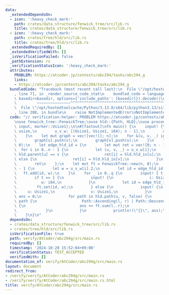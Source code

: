 ```yaml
---
data:
  _extendedDependsOn:
  - icon: ':heavy_check_mark:'
    path: crates/data_structure/fenwick_tree/src/lib.rs
    title: crates/data_structure/fenwick_tree/src/lib.rs
  - icon: ':heavy_check_mark:'
    path: crates/tree/hld/src/lib.rs
    title: crates/tree/hld/src/lib.rs
  _extendedRequiredBy: []
  _extendedVerifiedWith: []
  _isVerificationFailed: false
  _pathExtension: rs
  _verificationStatusIcon: ':heavy_check_mark:'
  attributes:
    PROBLEM: https://atcoder.jp/contests/abc294/tasks/abc294_g
    links:
    - https://atcoder.jp/contests/abc294/tasks/abc294_g
  bundledCode: "Traceback (most recent call last):\n  File \"/opt/hostedtoolcache/Python/3.13.0/x64/lib/python3.13/site-packages/onlinejudge_verify/documentation/build.py\"\
    , line 71, in _render_source_code_stat\n    bundled_code = language.bundle(stat.path,\
    \ basedir=basedir, options={'include_paths': [basedir]}).decode()\n          \
    \         ~~~~~~~~~~~~~~~^^^^^^^^^^^^^^^^^^^^^^^^^^^^^^^^^^^^^^^^^^^^^^^^^^^^^^^^^^^^^^^^^^\n\
    \  File \"/opt/hostedtoolcache/Python/3.13.0/x64/lib/python3.13/site-packages/onlinejudge_verify/languages/rust.py\"\
    , line 288, in bundle\n    raise NotImplementedError\nNotImplementedError\n"
  code: "// verification-helper: PROBLEM https://atcoder.jp/contests/abc294/tasks/abc294_g\n\
    \nuse fenwick_tree::FenwickTree;\nuse hld::{Path, HLD};\nuse proconio::{fastout,\
    \ input, marker::Usize1};\n\n#[fastout]\nfn main() {\n    input! {\n        n:\
    \ usize,\n        u_v_w: [(Usize1, Usize1, i64); n - 1],\n        q: usize,\n\
    \    }\n    let mut graph = vec![vec![]; n];\n    for &(u, v, _) in &u_v_w {\n\
    \        graph[u].push(v);\n        graph[v].push(u);\n    }\n    let hld = HLD::new(graph,\
    \ 0);\n    let edge_hld_id = {\n        let mut ret = vec![0; n - 1];\n      \
    \  for i in 0..n - 1 {\n            let (u, v, _) = u_v_w[i];\n            if\
    \ hld.parent[u] == v {\n                ret[i] = hld.hld_in[u];\n            }\
    \ else {\n                ret[i] = hld.hld_in[v];\n            }\n        }\n\
    \        ret\n    };\n    let mut ft = FenwickTree::new(n, 0);\n    for i in 0..n\
    \ - 1 {\n        let w = u_v_w[i].2;\n        let id = edge_hld_id[i];\n     \
    \   ft.add(id, w);\n    }\n    for _ in 0..q {\n        input! { t: usize }\n\
    \        if t == 1 {\n            input! {\n                i: Usize1,\n     \
    \           w: i64,\n            }\n            let id = edge_hld_id[i];\n   \
    \         ft.set(id, w);\n        } else {\n            input! {\n           \
    \     u: Usize1,\n                v: Usize1,\n            }\n            let mut\
    \ ans = 0;\n            for path in hld.path(u, v, false) {\n                match\
    \ path {\n                    Path::Ascending(l, r) | Path::Descending(l, r) =>\
    \ {\n                        ans += ft.sum(l..r);\n                    }\n   \
    \             }\n            }\n            println!(\"{}\", ans);\n        }\n\
    \    }\n}\n"
  dependsOn:
  - crates/data_structure/fenwick_tree/src/lib.rs
  - crates/tree/hld/src/lib.rs
  isVerificationFile: true
  path: verify/AtCoder/abc294g/src/main.rs
  requiredBy: []
  timestamp: '2024-10-20 15:52:04+09:00'
  verificationStatus: TEST_ACCEPTED
  verifiedWith: []
documentation_of: verify/AtCoder/abc294g/src/main.rs
layout: document
redirect_from:
- /verify/verify/AtCoder/abc294g/src/main.rs
- /verify/verify/AtCoder/abc294g/src/main.rs.html
title: verify/AtCoder/abc294g/src/main.rs
---
```

